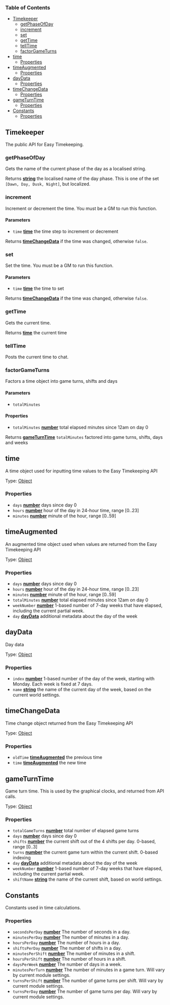 <!-- Generated by documentation.js. Update this documentation by updating the source code. -->

### Table of Contents

*   [Timekeeper][1]
    *   [getPhaseOfDay][2]
    *   [increment][3]
    *   [set][4]
    *   [getTime][5]
    *   [tellTime][6]
    *   [factorGameTurns][7]
*   [time][8]
    *   [Properties][9]
*   [timeAugmented][10]
    *   [Properties][11]
*   [dayData][12]
    *   [Properties][13]
*   [timeChangeData][14]
    *   [Properties][15]
*   [gameTurnTime][16]
    *   [Properties][17]
*   [Constants][18]
    *   [Properties][19]

## Timekeeper

The public API for Easy Timekeeping.

### getPhaseOfDay

Gets the name of the current phase of the day as a localised string.

Returns **[string][20]** the localised name of the day phase.
This is one of the set `[Dawn, Day, Dusk, Night]`, but localized.

### increment

Increment or decrement the time.
You must be a GM to run this function.

#### Parameters

*   `time` **[time][8]** the time step to increment or decrement

Returns **[timeChangeData][14]** if the time was changed, otherwise `false`.

### set

Set the time.
You must be a GM to run this function.

#### Parameters

*   `time` **[time][8]** the time to set

Returns **[timeChangeData][14]** if the time was changed, otherwise `false`.

### getTime

Gets the current time.

Returns **[time][8]** the current time

### tellTime

Posts the current time to chat.

### factorGameTurns

Factors a time object into game turns, shifts and days

#### Parameters

*   `totalMinutes` &#x20;

#### Properties

*   `totalMinutes` **[number][21]** total elapsed minutes since 12am on day 0

Returns **[gameTurnTime][16]** `totalMinutes` factored into game turns, shifts, days and weeks

## time

A time object used for inputting time values to the Easy Timekeeping API

Type: [Object][22]

### Properties

*   `days` **[number][21]** days since day 0
*   `hours` **[number][21]** hour of the day in 24-hour time, range \[0..23]
*   `minutes` **[number][21]** minute of the hour, range \[0..59]

## timeAugmented

An augmented time object used when values are returned from the Easy Timekeeping API

Type: [Object][22]

### Properties

*   `days` **[number][21]** days since day 0
*   `hours` **[number][21]** hour of the day in 24-hour time, range \[0..23]
*   `minutes` **[number][21]** minute of the hour, range \[0..59]
*   `totalMinutes` **[number][21]** total elapsed minutes since 12am on day 0
*   `weekNumber` **[number][21]** 1-based number of 7-day weeks that have elapsed, including the current partial week.
*   `day` **[dayData][12]** additional metadata about the day of the week

## dayData

Day data

Type: [Object][22]

### Properties

*   `index` **[number][21]** 1-based number of the day of the week, starting with Monday. Each week is fixed at 7 days.
*   `name` **[string][20]** the name of the current day of the week, based on the current world settings.

## timeChangeData

Time change object returned from the Easy Timekeeping API

Type: [Object][22]

### Properties

*   `oldTime` **[timeAugmented][10]** the previous time
*   `time` **[timeAugmented][10]** the new time

## gameTurnTime

Game turn time. This is used by the graphical clocks, and returned from API calls.

Type: [Object][22]

### Properties

*   `totalGameTurns` **[number][21]** total number of elapsed game turns
*   `days` **[number][21]** days since day 0
*   `shifts` **[number][21]** the current shift out of the 4 shifts per day. 0-based, range \[0..3]
*   `turns` **[number][21]** the current game turn within the current shift. 0-based indexing
*   `day` **[dayData][12]** additional metadata about the day of the week
*   `weekNumber` **[number][21]** 1-based number of 7-day weeks that have elapsed, including the current partial week.
*   `shiftName` **[string][20]** the name of the current shift, based on world settings.

## Constants

Constants used in time calculations.

### Properties

*   `secondsPerDay` **[number][21]** The number of seconds in a day.
*   `minutesPerDay` **[number][21]** The number of minutes in a day.
*   `hoursPerDay` **[number][21]** The number of hours in a day.
*   `shiftsPerDay` **[number][21]** The number of shifts in a day.
*   `minutesPerShift` **[number][21]** The number of minutes in a shift.
*   `hoursPerShift` **[number][21]** The number of hours in a shift.
*   `daysPerWeek` **[number][21]** The number of days in a week.
*   `minutesPerTurn` **[number][21]** The number of minutes in a game turn. Will vary by current module settings.
*   `turnsPerShift` **[number][21]** The number of game turns per shift. Will vary by current module settings.
*   `turnsPerDay` **[number][21]** The number of game turns per day. Will vary by current module settings.

[1]: #timekeeper

[2]: #getphaseofday

[3]: #increment

[4]: #set

[5]: #gettime

[6]: #telltime

[7]: #factorgameturns

[8]: #time

[9]: #properties-1

[10]: #timeaugmented

[11]: #properties-2

[12]: #daydata

[13]: #properties-3

[14]: #timechangedata

[15]: #properties-4

[16]: #gameturntime

[17]: #properties-5

[18]: #constants

[19]: #properties-6

[20]: https://developer.mozilla.org/docs/Web/JavaScript/Reference/Global_Objects/String

[21]: https://developer.mozilla.org/docs/Web/JavaScript/Reference/Global_Objects/Number

[22]: https://developer.mozilla.org/docs/Web/JavaScript/Reference/Global_Objects/Object
